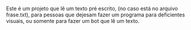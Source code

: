 Este é um projeto que lê um texto pré escrito, (no caso está no arquivo frase.txt), para pessoas que dejesam fazer um programa para deficientes visuais, ou somente para fazer um bot que lê um texto.